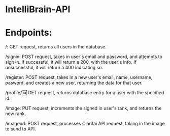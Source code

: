 # IntelliBrain-API



# Endpoints:
/: GET request, returns all users in the database.

/signin: POST request, takes in user's email and password, and attempts to sign in. If successful, it will return a 200, with the user's info. If unsuccessful, it will return a 400 indicating so.

/register: POST request, takes in a new user's email, name, username, pasword, and creates a new user, returning the data for that user.

/profile/🆔 GET request, returns database entry for a user with the specified id.

/image: PUT request, increments the signed in user's rank, and returns the new rank.

/imageurl: POST request, processes Clarifai API request, taking in the image to send to API.
